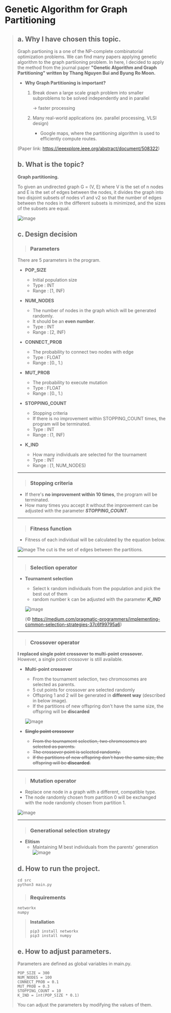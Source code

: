 # Genetic Algorithm for Graph Partitioning

> ## a. Why I have chosen this topic.
> Graph partioning is a one of the NP-complete combinatorial optimization problems. We can find many papers applying genetic algorithm to the graph partiioning problem.
> In here, I decided to apply the method from the journal paper **"Genetic Algorithm and Graph Partitioning" written by Thang Nguyen Bui and Byung Ro Moon.**
>
> * **Why Graph Partitioning is important?**
> 
>     1. Break down a large scale graph problem into smaller subproblems to be solved independently and in parallel
>     
>         → faster processing
>     2. Many real-world applications (ex. parallel processing, VLSI design)
>         * Google maps, where the partitioning algorithm is used to efficiently compute routes.
>
> (Paper link: https://ieeexplore.ieee.org/abstract/document/508322)
>
>
> ## b. What is the topic?
> **Graph partitioning.**
> 
> To given an undirected graph G = (V, E) where V is the set of n nodes and E is the set of edges between the nodes, it divides the graph into two disjoint subsets of nodes v1 and v2 so that the number of edges between the nodes in the different subsets is minimized, and the sizes of the subsets are equal.
>
> ![image](./images/graph_partitioning.PNG)
>
> ## c. Design decision
>> ### Parameters
> There are 5 parameters in the program.
> 
> * **POP_SIZE**
>     * Initial population size
>     * Type : INT
>     * Range : [1, INF)
>     
> * **NUM_NODES**
>     * The number of nodes in the graph which will be generated randomly.
>     * It should be an **even number**.
>     * Type : INT
>     * Range : [2, INF)
>
> * **CONNECT_PROB**
>     * The probability to connect two nodes with edge
>     * Type : FLOAT
>     * Range : [0., 1.)
>     
> * **MUT_PROB**
>     * The probability to execute mutation
>     * Type : FLOAT
>     * Range : [0., 1.)
>     
> * **STOPPING_COUNT**
>     * Stopping criteria
>     * If there is no improvement within STOPPING_COUNT times, the program will be terminated.
>     * Type : INT
>     * Range : (1, INF)
>
> * **K_IND**
>     * How many individuals are selected for the tournament
>     * Type : INT
>     * Range : [1, NUM_NODES)
> -----    
>> ### Stopping criteria
> * If there's **no improvement within 10 times**, the program will be terminated.
> * How many times you accept it without the improvement can be adjusted with the parameter _**STOPPING_COUNT**_.
> -----
>> ### Fitness function
> * Fitness of each individual will be calculated by the equation below.
> 
> ![image](./images/fitness.png)
> The cut is the set of edges between the partitions.
> 
> -----
>> ### Selection operator
> * **Tournament selection**
>     * Select k random individuals from the population and pick the best out of them
>     * random number k can be adjusted with the parameter _**K_IND**_
>     
>     ![image](./images/tournament_selection.png)
>     
>     (© https://medium.com/pragmatic-programmers/implementing-common-selection-strategies-37c6f99795a6)
> -----
>> ### Crossover operator
> **I replaced single point crossover to multi-point crossover.**  
> However, a single point crossover is still available.
> 
> * **Multi-point crossover**
>     * From the tournament selection, two chromosomes are selected as parents.
>     * 5 cut points for crossover are selected randomly
>     * Offspring 1 and 2 will be generated in **different way** (described in below image).
>     * If the partitions of new offspring don't have the same size, the offspring will be **discarded**
>
>     ![image](./images/multi_crossover.PNG)
>
> * ~~**Single point crossover**~~
>     * ~~From the tournament selection, two chromosomes are selected as parents.~~
>     * ~~The crossover point is selected randomly.~~
>     * ~~If the partitions of new offspring don't have the same size, the offspring will be **discarded**.~~
>
> -----
>> ### Mutation operator
> * Replace one node in a graph with a different, compatible type.
> * The node randomly chosen from partition 0 will be exchanged with the node randomly chosen from partition 1.
>
>![image](./images/mutation.png)
>
> -----
>> ### Generational selection strategy
> * **Elitism**
>     * Maintaining M best individuals from the parents' generation
>     ![image](./images/elitism.PNG)
>     
> ## d. How to run the project.
> ```
> cd src
> python3 main.py
> ```
>> ### Requirements
> ```
> networkx
> numpy
> ```
>> **Installation**
>> ```
>> pip3 install networkx
>> pip3 install numpy
>> ```
> ## e. How to adjust parameters.
> Parameters are defined as global variables in main.py.
> ```
> POP_SIZE = 300 
> NUM_NODES = 100
> CONNECT_PROB = 0.1
> MUT_PROB = 0.3
> STOPPING_COUNT = 10
> K_IND = int(POP_SIZE * 0.1)
> ```
> You can adjust the parameters by modifying the values of them.
> 
